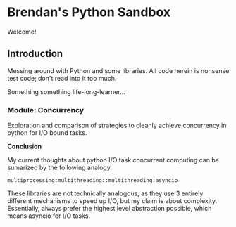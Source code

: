 # Brendan's Python Sandbox

Welcome!

## Introduction

Messing around with Python and some libraries. All code herein is nonsense test code; don't read into it too much.

Something something life-long-learner...

### Module: Concurrency

Exploration and comparison of strategies to cleanly achieve concurrency in python for I/O bound tasks.

**Conclusion**

My current thoughts about python I/O task concurrent computing can be sumarized by the following analogy.

`multiprocessing:multithreading::multithreading:asyncio`

These libraries are not technically analogous, as they use 3 entirely different mechanisms to speed up I/O, but my claim is about complexity. Essentially, always prefer the highest level abstraction possible, which means asyncio for I/O tasks.
